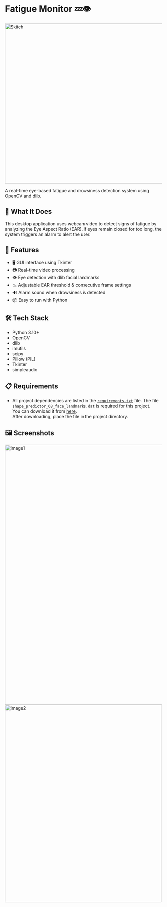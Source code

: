 # Fatigue Monitor 💤👁️

<div style="display: flex; justify-content: center;">
  <img width="768" height="512" alt="Skitch" src="https://github.com/user-attachments/assets/f615d6b6-990e-4485-b86b-48915cdf3d1e" />
</div>

A real-time eye-based fatigue and drowsiness detection system using OpenCV and dlib.

## 🧠 What It Does

This desktop application uses webcam video to detect signs of fatigue by analyzing the Eye Aspect Ratio (EAR). If eyes remain closed for too long, the system triggers an alarm to alert the user.

## 🚀 Features

- 🖥️ GUI interface using Tkinter
- 📷 Real-time video processing
- 👁️ Eye detection with dlib facial landmarks
- 📉 Adjustable EAR threshold & consecutive frame settings
- 🔊 Alarm sound when drowsiness is detected
- 📦 Easy to run with Python

## 🛠️ Tech Stack

- Python 3.10+
- OpenCV
- dlib
- imutils
- scipy
- Pillow (PIL)
- Tkinter
- simpleaudio

## 📋 Requirements

- All project dependencies are listed in the [`requirements.txt`](requirements.txt) file.
The file `shape_predictor_68_face_landmarks.dat` is required for this project.  
You can download it from [here](https://www.kaggle.com/datasets/sajikim/shape-predictor-68-face-landmarks?resource=download).  
After downloading, place the file in the project directory.

## 🖼️ Screenshots

<img width="1202" height="832" alt="image1" src="https://github.com/user-attachments/assets/4bfe27f3-35ee-4637-a644-7914f513a479" />

<img width="502" height="632" alt="image2" src="https://github.com/user-attachments/assets/8409b1ce-8b0c-48b0-a64b-e08f6d89f046" />

